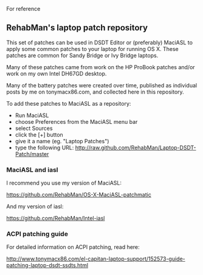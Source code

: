 For reference

## RehabMan's laptop patch repository

This set of patches can be used in DSDT Editor or (preferably) MaciASL to apply
some common patches to your laptop for running OS X.  These patches are common
for Sandy Bridge or Ivy Bridge laptops.

Many of these patches came from work on the HP ProBook patches and/or work on my
own Intel DH67GD desktop.

Many of the battery patches were created over time, published as individual posts 
by me on tonymacx86.com, and collected here in this repository.

To add these patches to MaciASL as a repository:
- Run MaciASL
- choose Preferences from the MaciASL menu bar
- select Sources
- click the [+] button
- give it a name (eg. "Laptop Patches")
- type the following URL: http://raw.github.com/RehabMan/Laptop-DSDT-Patch/master


### MaciASL and iasl

I recommend you use my version of MaciASL: 

https://github.com/RehabMan/OS-X-MaciASL-patchmatic

And my version of iasl:

https://github.com/RehabMan/Intel-iasl


### ACPI patching guide

For detailed information on ACPI patching, read here:

http://www.tonymacx86.com/el-capitan-laptop-support/152573-guide-patching-laptop-dsdt-ssdts.html

